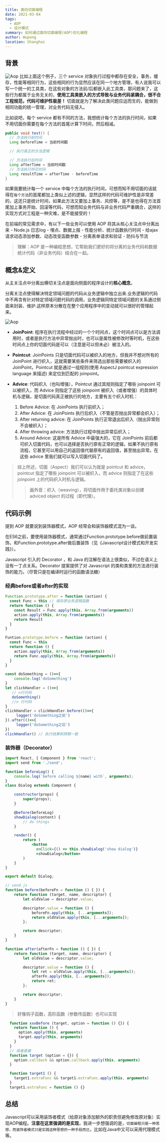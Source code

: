 ```yaml
---
title: 面向切面编程
date: 2021-03-04
tags:
  - AOP
  - 设计模式
summary: 如何通过面向切面编程(AOP)优化编程
author: Wupeng
location: Shanghai
---
```


## 背景

![Aop](@assets/2021_03_04/aop_1.png)
比如上面这个例子，三个 service 对象执行过程中都存在安全，事务，缓存，性能等相同行为，这些相同的行为显然应该在同一个地方管理，有人说我可以写一个统一的工具类，在这些对象的方法前/后都嵌入此工具类，那问题来了，这些行为都属于业务无关的，**使用工具类嵌入的方式导致与业务代码紧耦合，很不合工程规范，代码可维护性极差！** 切面就是为了解决此类问题应运而生的，能做到相同功能的统一管理，对业务代码无侵入。

比如说吧，每个 service 都有不同的方法，我想统计每个方法的执行时间，如果不用切面你需要在每个方法的首尾计算下时间，然后相减。

```java
public void test() {
  // 方法执行前时间
  Long beforeTime = 当前时间戳

  // 执行真正的方法逻辑

  // 方法执行后时间
  Long afterTime = 当前时间戳
  // 方法执行所花时间
  Long resultTime = afterTime - beforeTime
}
```
如果我要统计每一个 service 中每个方法的执行时间，可想而知不用切面的话就得在`每个方法`的首尾都加上类似上述的逻辑，显然这样的代码可维护性是非常差的，这还只是统计时间，如果此方法又要加上事务、风控等，是不是也得在方法首尾加上事务开始、回滚等代码，可想而知业务代码与非业务代码严重耦合，这样的实现方式对工程是一种灾难，是不能接受的！

在前端的常见需求中，有以下一些业务可以使用 AOP 将其从核心关注点中分离出来 - Node.js 日志log - 埋点、数据上报 - 性能分析、统计函数执行时间 - 给ajax请求动态添加参数、动态改变函数参数 - 分离表单请求和验证 - 防抖与节流

> 理解：AOP 是一种编程思想，它帮助我们更好的将分离的业务代码和数据统计代码（非业务代码）结合在一起。

## 概念&定义

从主关注点中分离出横切关注点是面向侧面的程序设计的**核心概念**。

分离关注点使得解决特定领域问题的代码从业务逻辑中独立出来.业务逻辑的代码中不再含有针对特定领域问题代码的调用，业务逻辑同特定领域问题的关系通过侧面来封装、维护.这样原本分散在在整个应用程序中的变动就可以很好的管理起来。

![Aop](@assets/2021_03_04/aop_2.png)
+ **JoinPoint**: 程序在执行流程中经过的一个个时间点，这个时间点可以是方法调用时，或者是执行方法中异常抛出时，也可以是属性被修改时等时机，在这些时间点上你的切面代码是可以（注意是可以但未必）被注入的。

+ **Pointcut**: JoinPoints 只是切面代码可以被织入的地方，但我并不想对所有的 JoinPoint 进行织入，这就需要某些条件来筛选出那些需要被织入的 JoinPoint，Pointcut 就是通过一组规则(使用 AspectJ pointcut expression language 来描述) 来定位到匹配的 joinpoint。

+ **Advice**:  代码织入（也叫增强），Pointcut 通过其规则指定了哪些 joinpoint 可以被织入，而 Advice 则指定了这些 joinpoint 被织入（或者增强）的具体时机与逻辑，是切面代码真正被执行的地方，主要有五个织入时机：
  1. Before Advice: 在 JoinPoints 执行前织入；
  2. After Advice: 在 JoinPoints 执行后织入（不管是否抛出异常都会织入）；
  3. After returning advice: 在 JoinPoints 执行正常退出后织入（抛出异常则不会被织入）；
  4. After throwing advice: 方法执行过程中抛出异常后织入；
  5. Around Advice: 这是所有 Advice 中最强大的，它在 JoinPoints 前后都可织入切面代码，也可以选择是否执行原有正常的逻辑，如果不执行原有流程，它甚至可以用自己的返回值代替原有的返回值，甚至抛出异常。在这些 advice 里我们就可以写入切面代码了。
> 综上所述，切面（Aspect）我们可以认为就是 pointcut 和 advice，pointcut 指定了哪些 joinpoint 可以被织入，而 advice 则指定了在这些 joinpoint 上的代码织入时机与逻辑。
>> 画外音：织入（weaving），将切面作用于委托类对象以创建 adviced object 的过程（即代理）。

## 代码示例

提到 AOP 就要说到装饰器模式，AOP 经常会和装饰器模式混为一谈。

在ES6之前，要使用装饰器模式，通常通过Function.prototype.before做前置装饰，和Function.prototype.after做后置装饰（见《Javascript设计模式和开发实践》）。

Javascript 引入的 Decorator ，和 Java 的注解在语法上很类似，不过在语义上没有一丁点关系。Decorator 提案提供了对 Javascript 的类和类里的方法进行装饰的能力。（尽管只是在编译时运行的函数语法糖）

### 经典before或者after的实现

```js
Function.prototype.after = function (action) {
  const Func = this // 保存原业务逻辑函数
  return function () {
    const Result = Func.apply(this, Array.from(arguments))
    action.apply(this, Array.from(arguments))
    return Result
  }
}

Funtion.prototype.before = function (action) {
  const Func = this
  return function () {
    action.apply(this, Array.from(arguments))
    return Func.apply(this, Array.from(arguments))
  }
}

const doSomething = ()=>{
    console.log('doSomething')
} 
let clickHandler = ()=>{
   // n行代码 
   doSomething() 
   //n 行代码
}
clickHandler = clickHandler.before(()=>{
     logger('doSomething之前')
}).after(()=>{
     logger('doSomething之后')
})
clickHandler() // 执行结果和预期一致

```

### 装饰器（Decorator）

```jsx
import React, { Component } from 'react';
import send from './send';

function beforeLog() {
    console.log(`before calling ${name} with`, arguments);
}
class Dialog extends Component {

    constructor(props) {
        super(props);
    }

    @before(beforeLog)
    showDialog(content) {
        // do things
    }

    render() {
        return (
            <button
              onClick={() => this.showDialog('show dialog')}
              >showDialog</button>
        )
    }
}

export default Dialog;

// send.js
function before(beforeFn = function () { }) {
    return function (target, name, descriptor) {
        let oldValue = descriptor.value;

        descriptor.value = function () {
            beforeFn.apply(this, [...arguments]);
            return oldValue.apply(this, [...arguments]);
        };

        return descriptor;
    }
}

function after(afterFn = function () { }) {
    return function (target, name, descriptor) {
        let oldValue = descriptor.value;

        descriptor.value = function () {
            let ret = oldValue.apply(this, [...arguments]);
            afterFn.apply(this, [...arguments]);
            return ret;
        };

        return descriptor;
    }
}
```

> 好像钩子函数，高阶函数（参数传函数）也可以实现
```js
  function xxxBefore (target, option = function () {}) {
    return function () {
      option.apply(this, arguments)
      target.apply(this, arguments)
    }
  }
  // 或者直接
  function target (option = {}) {
    option.callback && option.callback.apply(this, arguments)
  }

  function target1 () {
    target1.extraFunc && target1.extraFunc.apply(this, arguments)
  }
  target1.extraFunc = function () {}

```

## 总结

Javascript可以采用装饰者模式（给原对象添加额外的职责但避免修改原对象）实现AOP编程。**注意在这里强调的是实现**，我进一步想强调的是，`切面编程只是一种思想，而装饰者模式只是实践这种思想的一种手段而已`，比如在Java中又可以采用代理模式等。